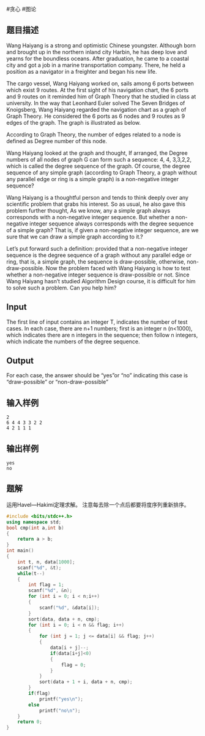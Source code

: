 #贪心 #图论

## 题目描述

Wang Haiyang is a strong and optimistic Chinese youngster. Although born and brought up in the northern inland city Harbin, he has deep love and yearns for the boundless oceans. After graduation, he came to a coastal city and got a job in a marine transportation company. There, he held a position as a navigator in a freighter and began his new life.

The cargo vessel, Wang Haiyang worked on, sails among 6 ports between which exist 9 routes. At the first sight of his navigation chart, the 6 ports and 9 routes on it reminded him of Graph Theory that he studied in class at university. In the way that Leonhard Euler solved The Seven Bridges of Knoigsberg, Wang Haiyang regarded the navigation chart as a graph of Graph Theory. He considered the 6 ports as 6 nodes and 9 routes as 9 edges of the graph. The graph is illustrated as below.

According to Graph Theory, the number of edges related to a node is defined as Degree number of this node.

Wang Haiyang looked at the graph and thought, If arranged, the Degree numbers of all nodes of graph G can form such a sequence: 4, 4, 3,3,2,2, which is called the degree sequence of the graph. Of course, the degree sequence of any simple graph (according to Graph Theory, a graph without any parallel edge or ring is a simple graph) is a non-negative integer sequence?

Wang Haiyang is a thoughtful person and tends to think deeply over any scientific problem that grabs his interest. So as usual, he also gave this problem further thought, As we know, any a simple graph always corresponds with a non-negative integer sequence. But whether a non-negative integer sequence always corresponds with the degree sequence of a simple graph? That is, if given a non-negative integer sequence, are we sure that we can draw a simple graph according to it.?

Let’s put forward such a definition: provided that a non-negative integer sequence is the degree sequence of a graph without any parallel edge or ring, that is, a simple graph, the sequence is draw-possible, otherwise, non-draw-possible. Now the problem faced with Wang Haiyang is how to test whether a non-negative integer sequence is draw-possible or not. Since Wang Haiyang hasn’t studied Algorithm Design course, it is difficult for him to solve such a problem. Can you help him?

## Input

The first line of input contains an integer T, indicates the number of test cases. In each case, there are n+1 numbers; first is an integer n (n<1000), which indicates there are n integers in the sequence; then follow n integers, which indicate the numbers of the degree sequence.

## Output

For each case, the answer should be “yes”or “no” indicating this case is “draw-possible” or “non-draw-possible”

## 输入样例

```text
2
6 4 4 3 3 2 2
4 2 1 1 1
```

## 输出样例

```text
yes
no
```

## 题解

运用Havel—Hakimi定理求解。
注意每去除一个点后都要将度序列重新排序。

```c++
#include <bits/stdc++.h>
using namespace std;
bool cmp(int a,int b)
{
    return a > b;
}
int main()
{
    int t, n, data[1000];
    scanf("%d", &t);
    while(t--)
    {
        int flag = 1;
        scanf("%d", &n);
        for (int i = 0; i < n;i++)
        {
            scanf("%d", &data[i]);
        }
        sort(data, data + n, cmp);
        for (int i = 0; i < n && flag; i++)
        {
            for (int j = 1; j <= data[i] && flag; j++)
            {
                data[i + j]--;
                if(data[i+j]<0)
                {
                    flag = 0;
                }
            }
            sort(data + 1 + i, data + n, cmp);
        }
        if(flag)
            printf("yes\n");
        else
            printf("no\n");
    }
    return 0;
}
```